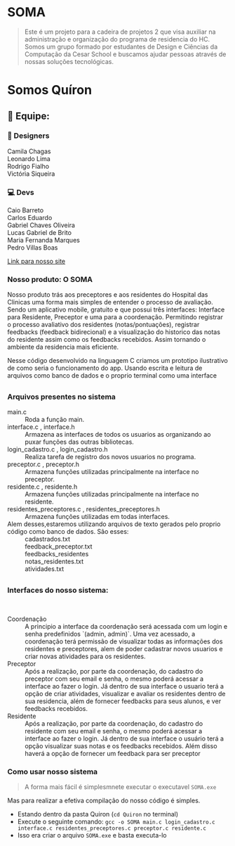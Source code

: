 # SOMA

> Este é um projeto para a cadeira de projetos 2 que visa auxiliar na administração e organização do programa de residencia do HC.
> Somos um grupo formado por estudantes de Design e Ciências da Computação da Cesar School e buscamos ajudar pessoas através de nossas soluções tecnológicas. 

# Somos Quíron

## 🤝 Equipe:
### 🎨 Designers 
<p>Camila Chagas<br>
Leonardo Lima<br>
Rodrigo Fialho<br>
Victória Siqueira</p>

### 💻 Devs
<p>Caio Barreto<br>
  Carlos Eduardo<br>
  Gabriel Chaves Oliveira<br>
  Lucas Gabriel de Brito<br>
  Maria Fernanda Marques<br>
  Pedro Villas Boas
</p>

<p><a href="https://sites.google.com/cesar.school/qiron/início?authuser=1">Link para nosso site</a></p>

<h3>Nosso produto: O SOMA</h3>
<p>Nosso produto trás aos preceptores e aos residentes do Hospital das Clinicas uma forma mais simples de entender o processo de avaliação. Sendo um aplicativo mobile, gratuito e que possui três interfaces: Interface para Residente, Preceptor e uma para a coordenação. Permitindo registrar o processo avaliativo dos residentes (notas/pontuações), registrar feedbacks (feedback bidirecional) e a visualização do historico das notas do residente assim como os feedbacks recebidos. Assim tornando o ambiente da residencia mais eficiente.

Nesse código desenvolvido na linguagem C criamos um prototipo ilustrativo de como seria o funcionamento do app. Usando escrita e leitura de arquivos como banco de dados e o proprio terminal como uma interface</p>
##
<h3>Arquivos presentes no sistema</h3>
<dl>
  <dt>main.c</dt> <dd> Roda a função main.</dd>
  <dt>interface.c , interface.h</dt> <dd> Armazena as interfaces de todos os usuarios as organizando ao puxar funções das outras bibliotecas.</dd>
  <dt>login_cadastro.c , login_cadastro.h</dt> <dd> Realiza tarefa de registro dos novos usuarios no programa.</dd> 
  <dt>preceptor.c , preceptor.h</dt> <dd> Armazena funções utilizadas principalmente na interface no preceptor.</dd>
  <dt>residente.c , residente.h</dt> <dd> Armazena funções utilizadas principalmente na interface no residente.</dd>
  <dt>residentes_preceptores.c , residentes_preceptores.h</dt> <dd> Armazena funções utilizadas em todas interfaces. </dd>
  
  <dt>Alem desses,estaremos utilizando arquivos de texto gerados pelo proprio código como banco de dados. São esses:</dt>
  <dd>cadastrados.txt</dd>
  <dd>feedback_preceptor.txt</dd>
  <dd>feedbacks_residentes</dd>
  <dd>notas_residentes.txt</dd>
  <dd>atividades.txt</dd>

</dl>

##

<h3>Interfaces do nosso sistema: </h3><br>
<dl>
  <dt>Coordenação</dt>
  <dd>A principio a interface da coordenação será acessada com um login e senha predefinidos `(admin, admin)`. Uma vez acessado, a    coordenação terá permissão de visualizar todas as informações dos residentes e preceptores, alem de poder cadastrar novos usuarios e criar novas atividades para os residentes.</dd>
  <dt>Preceptor</dt>
  <dd>Após a realização, por parte da coordenação, do cadastro do preceptor com seu email e senha, o mesmo poderá acessar a interface ao fazer o login. Já dentro de sua interface o usuario terá a opção de criar atividades, visualizar e avaliar os residentes dentro de sua residencia, além de fornecer feedbacks para seus alunos, e ver feedbacks recebidos.</dd>
  <dt>Residente</dt>
  <dd>Após a realização, por parte da coordenação, do cadastro do residente com seu email e senha, o mesmo poderá acessar a interface ao fazer o login. Já dentro de sua interface o usuário terá a opção visualizar suas notas e os feedbacks recebidos. Além disso haverá a opção de fornecer um feedback para ser preceptor </dd>
</dl>

<h3>Como usar nosso sistema</h3>

> A forma mais fácil é simplesmnete executar o executavel `SOMA.exe`

Mas para realizar a efetiva compilação do nosso código é simples.
- Estando dentro da pasta Quiron (`cd Quiron` no terminal)
- Execute o seguinte comando: `gcc -o SOMA main.c login_cadastro.c interface.c residentes_preceptores.c preceptor.c residente.c`
- Isso era criar o arquivo `SOMA.exe` e basta executa-lo


